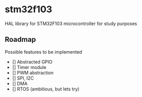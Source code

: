 # stm32f103
HAL library for STM32F103 microcontroller for study purposes

## Roadmap
Possible features to be implemented
- [] Abstracted GPIO
- [] Timer module
- [] PWM abstraction
- [] SPI, I2C
- [] DMA
- [] RTOS (ambitious, but lets try)
